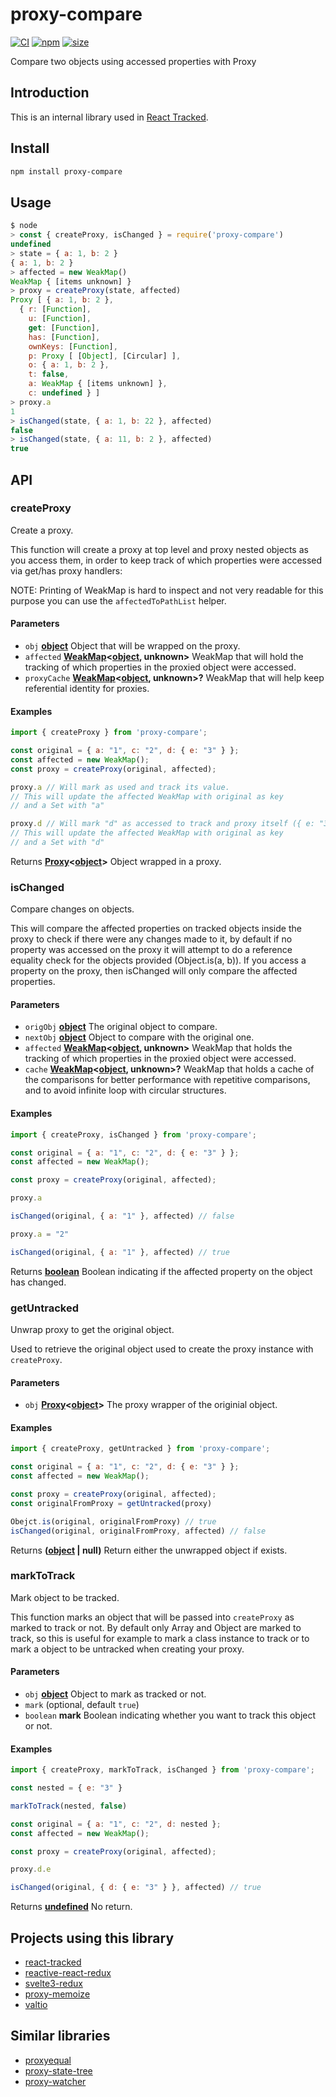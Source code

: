 # proxy-compare

[![CI](https://img.shields.io/github/workflow/status/dai-shi/proxy-compare/CI)](https://github.com/dai-shi/proxy-compare/actions?query=workflow%3ACI)
[![npm](https://img.shields.io/npm/v/proxy-compare)](https://www.npmjs.com/package/proxy-compare)
[![size](https://img.shields.io/bundlephobia/minzip/proxy-compare)](https://bundlephobia.com/result?p=proxy-compare)

Compare two objects using accessed properties with Proxy

## Introduction

This is an internal library used in [React Tracked](https://react-tracked.js.org).

## Install

```bash
npm install proxy-compare
```

## Usage

```javascript
$ node
> const { createProxy, isChanged } = require('proxy-compare')
undefined
> state = { a: 1, b: 2 }
{ a: 1, b: 2 }
> affected = new WeakMap()
WeakMap { [items unknown] }
> proxy = createProxy(state, affected)
Proxy [ { a: 1, b: 2 },
  { r: [Function],
    u: [Function],
    get: [Function],
    has: [Function],
    ownKeys: [Function],
    p: Proxy [ [Object], [Circular] ],
    o: { a: 1, b: 2 },
    t: false,
    a: WeakMap { [items unknown] },
    c: undefined } ]
> proxy.a
1
> isChanged(state, { a: 1, b: 22 }, affected)
false
> isChanged(state, { a: 11, b: 2 }, affected)
true
```

## API

<!-- Generated by documentation.js. Update this documentation by updating the source code. -->

### createProxy

Create a proxy.

This function will create a proxy at top level and proxy nested objects as you access them,
in order to keep track of which properties were accessed via get/has proxy handlers:

NOTE: Printing of WeakMap is hard to inspect and not very readable
for this purpose you can use the `affectedToPathList` helper.

#### Parameters

-   `obj` **[object](https://developer.mozilla.org/docs/Web/JavaScript/Reference/Global_Objects/Object)** Object that will be wrapped on the proxy.
-   `affected` **[WeakMap](https://developer.mozilla.org/docs/Web/JavaScript/Reference/Global_Objects/WeakMap)&lt;[object](https://developer.mozilla.org/docs/Web/JavaScript/Reference/Global_Objects/Object), unknown>** WeakMap that will hold the tracking of which properties in the proxied object were accessed.
-   `proxyCache` **[WeakMap](https://developer.mozilla.org/docs/Web/JavaScript/Reference/Global_Objects/WeakMap)&lt;[object](https://developer.mozilla.org/docs/Web/JavaScript/Reference/Global_Objects/Object), unknown>?** WeakMap that will help keep referential identity for proxies.

#### Examples

```javascript
import { createProxy } from 'proxy-compare';

const original = { a: "1", c: "2", d: { e: "3" } };
const affected = new WeakMap();
const proxy = createProxy(original, affected);

proxy.a // Will mark as used and track its value.
// This will update the affected WeakMap with original as key
// and a Set with "a"

proxy.d // Will mark "d" as accessed to track and proxy itself ({ e: "3" }).
// This will update the affected WeakMap with original as key
// and a Set with "d"
```

Returns **[Proxy](https://developer.mozilla.org/docs/Web/JavaScript/Reference/Global_Objects/Proxy)&lt;[object](https://developer.mozilla.org/docs/Web/JavaScript/Reference/Global_Objects/Object)>** Object wrapped in a proxy.

### isChanged

Compare changes on objects.

This will compare the affected properties on tracked objects inside the proxy
to check if there were any changes made to it,
by default if no property was accessed on the proxy it will attempt to do a
reference equality check for the objects provided (Object.is(a, b)). If you access a property
on the proxy, then isChanged will only compare the affected properties.

#### Parameters

-   `origObj` **[object](https://developer.mozilla.org/docs/Web/JavaScript/Reference/Global_Objects/Object)** The original object to compare.
-   `nextObj` **[object](https://developer.mozilla.org/docs/Web/JavaScript/Reference/Global_Objects/Object)** Object to compare with the original one.
-   `affected` **[WeakMap](https://developer.mozilla.org/docs/Web/JavaScript/Reference/Global_Objects/WeakMap)&lt;[object](https://developer.mozilla.org/docs/Web/JavaScript/Reference/Global_Objects/Object), unknown>** WeakMap that holds the tracking of which properties in the proxied object were accessed.
-   `cache` **[WeakMap](https://developer.mozilla.org/docs/Web/JavaScript/Reference/Global_Objects/WeakMap)&lt;[object](https://developer.mozilla.org/docs/Web/JavaScript/Reference/Global_Objects/Object), unknown>?** WeakMap that holds a cache of the comparisons for better performance with repetitive comparisons,
    and to avoid infinite loop with circular structures.

#### Examples

```javascript
import { createProxy, isChanged } from 'proxy-compare';

const original = { a: "1", c: "2", d: { e: "3" } };
const affected = new WeakMap();

const proxy = createProxy(original, affected);

proxy.a

isChanged(original, { a: "1" }, affected) // false

proxy.a = "2"

isChanged(original, { a: "1" }, affected) // true
```

Returns **[boolean](https://developer.mozilla.org/docs/Web/JavaScript/Reference/Global_Objects/Boolean)** Boolean indicating if the affected property on the object has changed.

### getUntracked

Unwrap proxy to get the original object.

Used to retrieve the original object used to create the proxy instance with `createProxy`.

#### Parameters

-   `obj` **[Proxy](https://developer.mozilla.org/docs/Web/JavaScript/Reference/Global_Objects/Proxy)&lt;[object](https://developer.mozilla.org/docs/Web/JavaScript/Reference/Global_Objects/Object)>**  The proxy wrapper of the originial object.

#### Examples

```javascript
import { createProxy, getUntracked } from 'proxy-compare';

const original = { a: "1", c: "2", d: { e: "3" } };
const affected = new WeakMap();

const proxy = createProxy(original, affected);
const originalFromProxy = getUntracked(proxy)

Obejct.is(original, originalFromProxy) // true
isChanged(original, originalFromProxy, affected) // false
```

Returns **([object](https://developer.mozilla.org/docs/Web/JavaScript/Reference/Global_Objects/Object) | null)** Return either the unwrapped object if exists.

### markToTrack

Mark object to be tracked.

This function marks an object that will be passed into `createProxy`
as marked to track or not. By default only Array and Object are marked to track,
so this is useful for example to mark a class instance to track or to mark a object
to be untracked when creating your proxy.

#### Parameters

-   `obj` **[object](https://developer.mozilla.org/docs/Web/JavaScript/Reference/Global_Objects/Object)** Object to mark as tracked or not.
-   `mark`   (optional, default `true`)
-   `boolean` **mark** Boolean indicating whether you want to track this object or not.

#### Examples

```javascript
import { createProxy, markToTrack, isChanged } from 'proxy-compare';

const nested = { e: "3" }

markToTrack(nested, false)

const original = { a: "1", c: "2", d: nested };
const affected = new WeakMap();

const proxy = createProxy(original, affected);

proxy.d.e

isChanged(original, { d: { e: "3" } }, affected) // true
```

Returns **[undefined](https://developer.mozilla.org/docs/Web/JavaScript/Reference/Global_Objects/undefined)** No return.

## Projects using this library

-   [react-tracked](https://github.com/dai-shi/react-tracked)
-   [reactive-react-redux](https://github.com/dai-shi/reactive-react-redux)
-   [svelte3-redux](https://github.com/dai-shi/svelte3-redux)
-   [proxy-memoize](https://github.com/dai-shi/proxy-memoize)
-   [valtio](https://github.com/pmndrs/valtio)

## Similar libraries

-   [proxyequal](https://www.npmjs.com/package/proxyequal)
-   [proxy-state-tree](https://www.npmjs.com/package/proxy-state-tree)
-   [proxy-watcher](https://www.npmjs.com/package/proxy-watcher)
